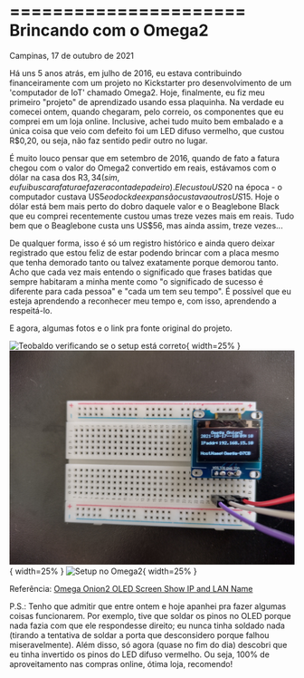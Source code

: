 ======================
Brincando com o Omega2
======================

Campinas, 17 de outubro de 2021

Há uns 5 anos atrás, em julho de 2016, eu estava contribuindo financeiramente
com um projeto no Kickstarter pro desenvolvimento de um 'computador de IoT'
chamado Omega2.
Hoje, finalmente, eu fiz meu primeiro "projeto" de aprendizado usando essa
plaquinha. Na verdade eu comecei ontem, quando chegaram, pelo correio, os
componentes que eu comprei em um loja online. Inclusive, achei tudo muito bem
embalado e a única coisa que veio com defeito foi um LED difuso vermelho, que
custou R$0,20, ou seja, não faz sentido pedir outro no lugar.

É muito louco pensar que em setembro de 2016, quando de fato a fatura chegou
com o valor do Omega2 convertido em reais, estávamos com o dólar na casa dos
R$3,34 (sim, eu fui buscar a fatura e fazer a conta de padeiro). Ele custou
US$20 na época - o computador custava US$5 e o dock de expansão custava
outros US$15. Hoje o dólar está bem mais perto do dobro daquele valor e o
Beaglebone Black que eu comprei recentemente custou umas treze vezes mais em
reais. Tudo bem que o Beaglebone custa uns US$56, mas ainda assim, treze
vezes...

De qualquer forma, isso é só um registro histórico e ainda quero deixar
registrado que estou feliz de estar podendo brincar com a placa mesmo que
tenha demorado tanto ou talvez exatamente porque demorou tanto. Acho que cada
vez mais entendo o significado que frases batidas que sempre habitaram a minha
mente como "o significado de sucesso é diferente para cada pessoa" e "cada um
tem seu tempo". É possível que eu esteja aprendendo a reconhecer meu tempo e,
com isso, aprendendo a respeitá-lo.

E agora, algumas fotos e o link pra fonte original do projeto.

![Teobaldo verificando se o setup está correto](IMG_20211017_154839894_HDR.jpg){ width=25% } ![OLED mostrando a mensagem](IMG_20211017_154901002_HDR.jpg){ width=25% } ![Setup no Omega2](IMG_20211017_154915050_HDR.jpg#thumnail){ width=25% }

Referência: [Omega Onion2 OLED Screen Show IP and LAN Name](https://www.instructables.com/Omega-Onion2-OLED-Screen-Show-IP-and-LAN-Name/)

P.S.: Tenho que admitir que entre ontem e hoje apanhei pra fazer algumas
coisas funcionarem. Por exemplo, tive que soldar os pinos no OLED porque nada
fazia com que ele respondesse direito; eu nunca tinha soldado nada (tirando a
tentativa de soldar a porta que desconsidero porque falhou miseravelmente).
Além disso, só agora (quase no fim do dia) descobri que eu tinha invertido os
pinos do LED difuso vermelho. Ou seja, 100% de aproveitamento nas compras
online, ótima loja, recomendo!
